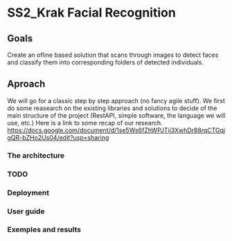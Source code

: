# SS2_Krak Facial Recognition

## Goals
Create an ofline based solution that scans through images to detect faces and classify them into corresponding folders of detected individuals.

## Aproach
We will go for a classic step by step approach (no fancy agile stuff).
We first do some reasearch on the existing libraries and solutions to decide of the main structure of the project (RestAPI, simple software, the language we will use, etc.)
Here is a link to some recap of our research. https://docs.google.com/document/d/1se5Ws6fZhWPJTij3XwhDr88rqCTGqjgQR-bZHo2Us04/edit?usp=sharing

### The architecture

### TODO

### Deployment

### User guide

### Exemples and results
